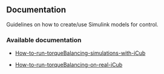## Documentation

Guidelines on how to create/use Simulink models for control.

### Available documentation

- [How-to-run-torqueBalancing-simulations-with-iCub](How-to-run-torqueBalancing-simulations-with-iCub.md)

- [How-to-run-torqueBalancing-on-real-iCub](How-to-run-torqueBalancing-on-real-iCub.md)
